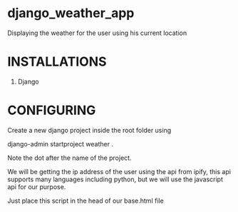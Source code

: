 # django_weather_app
Displaying the weather for the user using his current location

# INSTALLATIONS
1. Django

# CONFIGURING
Create a new django project inside the root folder using

django-admin startproject weather .

Note the dot after the name of the project.

We will be getting the ip address of the user using the api from ipify, this api supports many 
languages including python, but we will use the javascript api for our purpose.

Just place this script in the head of our base.html file

<script>
	function get_ip(json) {
		alert("Your IP Address is: " + json.ip);
	}	
</script>

<script src="https://api.ipify.org?format=jsonp&callback=use_ip"></script>
